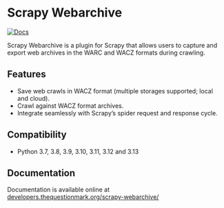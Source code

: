 # Scrapy Webarchive

[![Docs](https://github.com/q-m/scrapy-webarchive/actions/workflows/docs.yml/badge.svg)](https://github.com/q-m/scrapy-webarchive/actions/workflows/docs.yml)

Scrapy Webarchive is a plugin for Scrapy that allows users to capture and export web archives in the WARC and WACZ formats during crawling.

## Features

* Save web crawls in WACZ format (multiple storages supported; local and cloud).
* Crawl against WACZ format archives.
* Integrate seamlessly with Scrapy’s spider request and response cycle.

## Compatibility

* Python 3.7, 3.8, 3.9, 3.10, 3.11, 3.12 and 3.13

## Documentation

Documentation is available online at [developers.thequestionmark.org/scrapy-webarchive/](https://developers.thequestionmark.org/scrapy-webarchive/)
